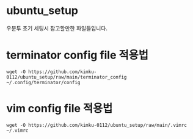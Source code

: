 # ubuntu_setup
우분투 초기 세팅시 참고할만한 파일들입니다.

# terminator config file 적용법
```
wget -O https://github.com/kimku-0112/ubuntu_setup/raw/main/terminator_config ~/.config/terminator/config 
```

# vim config file 적용법
```
wget -O https://github.com/kimku-0112/ubuntu_setup/raw/main/.vimrc ~/.vimrc 
```
